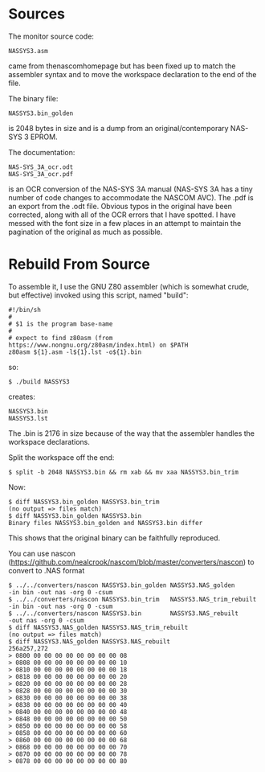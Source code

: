 # Sources

The monitor source code:

    NASSYS3.asm

came from thenascomhomepage but has been fixed up to match the assembler
syntax and to move the workspace declaration to the end of the file.

The binary file:

    NASSYS3.bin_golden

is 2048 bytes in size and is a dump from an original/contemporary NAS-SYS 3 EPROM.

The documentation:

    NAS-SYS_3A_ocr.odt
    NAS-SYS_3A_ocr.pdf

is an OCR conversion of the NAS-SYS 3A manual (NAS-SYS 3A has a tiny number of code
changes to accommodate the NASCOM AVC). The .pdf is an export from the .odt file.
Obvious typos in the original have been corrected, along with all of the OCR errors
that I have spotted. I have messed with the font size in a few places in an attempt
to maintain the pagination of the original as much as possible.

# Rebuild From Source

To assemble it, I use the GNU Z80 assembler (which is somewhat crude, but effective)
invoked using this script, named "build":

    #!/bin/sh
    #
    # $1 is the program base-name
    #
    # expect to find z80asm (from https://www.nongnu.org/z80asm/index.html) on $PATH
    z80asm ${1}.asm -l${1}.lst -o${1}.bin

so:

    $ ./build NASSYS3

creates:

    NASSYS3.bin
    NASSYS3.lst

The .bin is 2176 in size because of the way that the assembler handles the workspace
declarations.

Split the workspace off the end:

    $ split -b 2048 NASSYS3.bin && rm xab && mv xaa NASSYS3.bin_trim

Now:

    $ diff NASSYS3.bin_golden NASSYS3.bin_trim
    (no output => files match)
    $ diff NASSYS3.bin_golden NASSYS3.bin
    Binary files NASSYS3.bin_golden and NASSYS3.bin differ

This shows that the original binary can be faithfully reproduced.

You can use nascon (https://github.com/nealcrook/nascom/blob/master/converters/nascon)
to convert to .NAS format

    $ ../../converters/nascon NASSYS3.bin_golden NASSYS3.NAS_golden       -in bin -out nas -org 0 -csum
    $ ../../converters/nascon NASSYS3.bin_trim   NASSYS3.NAS_trim_rebuilt -in bin -out nas -org 0 -csum
    $ ../../converters/nascon NASSYS3.bin        NASSYS3.NAS_rebuilt              -out nas -org 0 -csum
    $ diff NASSYS3.NAS_golden NASSYS3.NAS_trim_rebuilt
    (no output => files match)
    $ diff NASSYS3.NAS_golden NASSYS3.NAS_rebuilt
    256a257,272
    > 0800 00 00 00 00 00 00 00 00 08
    > 0808 00 00 00 00 00 00 00 00 10
    > 0810 00 00 00 00 00 00 00 00 18
    > 0818 00 00 00 00 00 00 00 00 20
    > 0820 00 00 00 00 00 00 00 00 28
    > 0828 00 00 00 00 00 00 00 00 30
    > 0830 00 00 00 00 00 00 00 00 38
    > 0838 00 00 00 00 00 00 00 00 40
    > 0840 00 00 00 00 00 00 00 00 48
    > 0848 00 00 00 00 00 00 00 00 50
    > 0850 00 00 00 00 00 00 00 00 58
    > 0858 00 00 00 00 00 00 00 00 60
    > 0860 00 00 00 00 00 00 00 00 68
    > 0868 00 00 00 00 00 00 00 00 70
    > 0870 00 00 00 00 00 00 00 00 78
    > 0878 00 00 00 00 00 00 00 00 80
